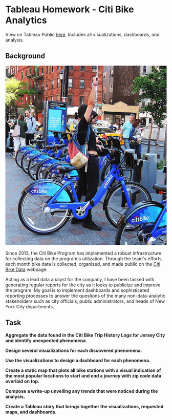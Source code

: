 # Tableau Homework - Citi Bike Analytics

View on Tableau Public [here](https://public.tableau.com/views/CitiBikeAnalytics_15715311244210/Story?:embed=y&:display_count=yes&publish=yes&:origin=viz_share_link). Includes all visualizations, dashboards, and analysis.

## Background

![Citi-Bikes](Images/citi-bike-station-bikes.jpg)

Since 2013, the Citi Bike Program has implemented a robust infrastructure for collecting data on the program's utilization. Through the team's efforts, each month bike data is collected, organized, and made public on the [Citi Bike Data](https://www.citibikenyc.com/system-data) webpage.

Acting as a lead data analyst for the company, I have been tasked with generating regular reports for the city as it looks to publicize and improve the program. My goal is to implement dashboards and sophisticated reporting processes to answer the questions of the many non-data-analytic stakeholders such as city officials, public administrators, and heads of New York City departments. 

## Task

**Aggregate the data found in the Citi Bike Trip History Logs for Jersey City and identify unexpected phenomena.** 

**Design several visualizations for each discovered phenomena.** 

**Use the visualizations to design a dashboard for each phenomena.**

**Create a static map that plots all bike stations with a visual indication of the most popular locations to start and end a journey with zip code data overlaid on top.**

**Compose a write-up unveiling any trends that were noticed during the analysis.**

**Create a Tableau story that brings together the visualizations, requested maps, and dashboards.**
